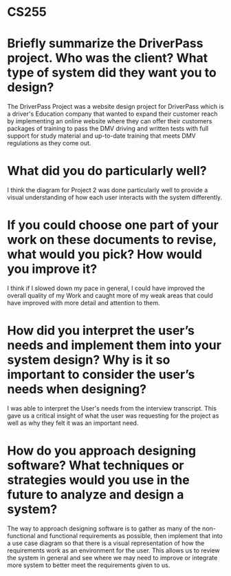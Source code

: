 # CS255
# Briefly summarize the DriverPass project. Who was the client? What type of system did they want you to design?
The DriverPass Project was a website design project for DriverPass which is a driver's Education company that wanted to expand their customer reach by implementing an online website where they can offer their customers packages of training to pass the DMV driving and written tests with full support for study material and up-to-date training that meets DMV regulations as they come out. 

# What did you do particularly well?
I think the diagram for Project 2 was done particularly well to provide a visual understanding of how each user interacts with the system differently.

# If you could choose one part of your work on these documents to revise, what would you pick? How would you improve it?
I think if I slowed down my pace in general, I could have improved the overall quality of my Work and caught more of my weak areas that could have improved with more detail and attention to them.

# How did you interpret the user’s needs and implement them into your system design? Why is it so important to consider the user’s needs when designing?
I was able to interpret the User's needs from the interview transcript. This gave us a critical insight of what the user was requesting for the project as well as why they felt it was an important need.

# How do you approach designing software? What techniques or strategies would you use in the future to analyze and design a system?
The way to approach designing software is to gather as many of the non-functional and functional requirements as possible, then implement that into a use case diagram so that there is a visual representation of how the requirements work as an environment for the user.
This allows us to review the system in general and see where we may need to improve or integrate more system to better meet the requirements given to us.
